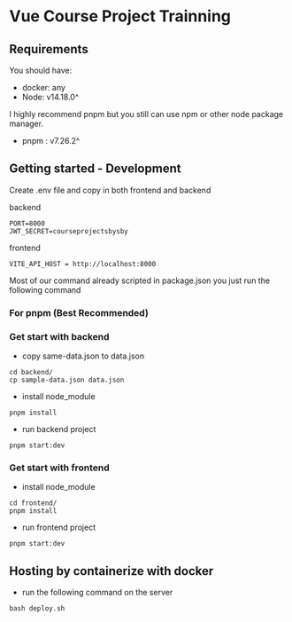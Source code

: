 # Vue Course Project Trainning

## Requirements

You should have:

- docker: any
- Node: v14.18.0^

I highly recommend pnpm but you still can use npm or other node package manager.

- pnpm : v7.26.2^

## Getting started - Development

Create .env file and copy in both frontend and backend

backend
```
PORT=8000
JWT_SECRET=courseprojectsbysby
```

frontend
```
VITE_API_HOST = http://localhost:8000 
```

Most of our command already scripted in package.json you just run the following command

<h3><strong>For pnpm (Best Recommended)</strong></h3>

### Get start with backend

- copy same-data.json to data.json
```
cd backend/ 
cp sample-data.json data.json
```
- install node_module
```
pnpm install
```
- run backend project
```
pnpm start:dev
```

### Get start with frontend

- install node_module
```
cd frontend/ 
pnpm install
```
- run frontend project
```
pnpm start:dev
```


## Hosting by containerize with docker 

- run the following command on the server
```
bash deploy.sh
```



